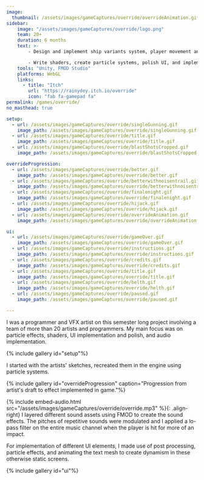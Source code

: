 ```yaml
---
image:
  thumbnail: /assets/images/gameCaptures/override/overrideAnimation.gif
sidebar:
    image: "/assets/images/gameCaptures/override/logo.png"
    team: 20+
    duration: 6 months
    text: >-
        - Design and implement ship variants system, player movement and firing, as well as override system.

        - Write shaders, create particle systems, polish UI, and implement audio.
    tools: "Unity, FMOD Studio"
    platforms: WebGL
    links:
      - title: "Itch"
        url: "https://rainydey.itch.io/override"
        icon: "fab fa-gamepad fa"
permalink: /games/override/
no_masthead: true

setup:
  - url: /assets/images/gameCaptures/override/singleGunning.gif
    image_path: /assets/images/gameCaptures/override/singleGunning.gif
  - url: /assets/images/gameCaptures/override/title.gif
    image_path: /assets/images/gameCaptures/override/title.gif
  - url: /assets/images/gameCaptures/override/blastShotsCropped.gif
    image_path: /assets/images/gameCaptures/override/blastShotsCropped.gif

overrideProgression:
  - url: /assets/images/gameCaptures/override/better.gif
    image_path: /assets/images/gameCaptures/override/better.gif
  - url: /assets/images/gameCaptures/override/betterwithnoisentrail.gif
    image_path: /assets/images/gameCaptures/override/betterwithnoisentrail.gif
  - url: /assets/images/gameCaptures/override/finalenight.gif
    image_path: /assets/images/gameCaptures/override/finalenight.gif
  - url: /assets/images/gameCaptures/override/hijack.gif
    image_path: /assets/images/gameCaptures/override/hijack.gif
  - url: /assets/images/gameCaptures/override/overrideAnimation.gif
    image_path: /assets/images/gameCaptures/override/overrideAnimation.gif

ui:
  - url: /assets/images/gameCaptures/override/gameOver.gif
    image_path: /assets/images/gameCaptures/override/gameOver.gif
  - url: /assets/images/gameCaptures/override/instructions.gif
    image_path: /assets/images/gameCaptures/override/instructions.gif
  - url: /assets/images/gameCaptures/override/credits.gif
    image_path: /assets/images/gameCaptures/override/credits.gif
  - url: /assets/images/gameCaptures/override/title.gif
    image_path: /assets/images/gameCaptures/override/title.gif
  - url: /assets/images/gameCaptures/override/helth.gif
    image_path: /assets/images/gameCaptures/override/helth.gif
  - url: /assets/images/gameCaptures/override/paused.gif
    image_path: /assets/images/gameCaptures/override/paused.gif

---
```


I was a programmer and VFX artist on this semester long project involving a team of more than 20 artists and programmers. 
My main focus was on particle effects, shaders, UI implementation and polish, and audio implementation.

{% include gallery id="setup"%}

I started with the artists' sketches, recreated them in the engine using particle systems. 

{% include gallery id="overrideProgression" caption="Progression from artist's draft to effect implemented in game."%}

{% include embed-audio.html src="/assets/images/gameCaptures/override/override.mp3" %}{: .align-right}
I layered different sound assets using FMOD to create the sound effects. 
The pitches of repetitive sounds were modulated and I applied a lo-pass filter on the entire music channel when the player is hit for more of an impact.

For implementation of different UI elements, I made use of post processing, particle effects, and animating the text mesh to create dynamism in these otherwise static screens.

{% include gallery id="ui"%}


